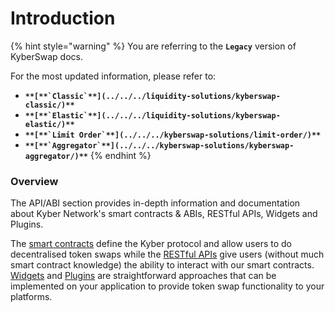 # Introduction

{% hint style="warning" %}
You are referring to the **`Legacy`** version of KyberSwap docs.

For the most updated information, please refer to:

* **``**[**`Classic`**](../../../liquidity-solutions/kyberswap-classic/)**``**
* **``**[**`Elastic`**](../../../liquidity-solutions/kyberswap-elastic/)**``**
* **``**[**`Limit Order`**](../../../kyberswap-solutions/limit-order/)**``**
* **``**[**`Aggregator`**](../../../kyberswap-solutions/kyberswap-aggregator/)**``**
{% endhint %}

### Overview[​](https://docs.kyberswap.com/Legacy/api-abi/api\_abi-intro#overview) <a href="#overview" id="overview"></a>

The API/ABI section provides in-depth information and documentation about Kyber Network's smart contracts & ABIs, RESTful APIs, Widgets and Plugins.

The [smart contracts](https://docs.kyberswap.com/Legacy/api-abi/api\_abi-kybernetworkproxy.md) define the Kyber protocol and allow users to do decentralised token swaps while the [RESTful APIs](https://docs.kyberswap.com/Legacy/api-abi/api\_abi-restfulapioverview.md) give users (without much smart contract knowledge) the ability to interact with our smart contracts. [Widgets](https://docs.kyberswap.com/Legacy/api-abi/api\_abi-widgetsoverview.md) and [Plugins](https://docs.kyberswap.com/Legacy/api-abi/api\_abi-pluginsoverview.md) are straightforward approaches that can be implemented on your application to provide token swap functionality to your platforms.
